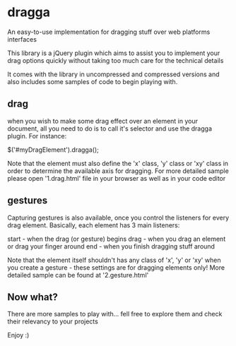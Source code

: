 dragga
======


An easy-to-use implementation for dragging stuff over web platforms interfaces

This library is a jQuery plugin which aims to assist you to implement your drag options quickly without taking too much care for the technical details

It comes with the library in uncompressed and compressed versions and also includes some samples of code to begin playing with.

drag
-----

when you wish to make some drag effect over an element in your document, all you need to do is to call it's selector and use the dragga plugin. For instance:

$('#myDragElement').dragga();

Note that the element must also define the 'x' class, 'y' class or 'xy' class in order to determine the available axis for dragging. For more detailed sample please open '1.drag.html' file in your browser as well as in your code editor


gestures
---------

Capturing gestures is also available, once you control the listeners for every drag element. Basically, each element has 3 main listeners:

start - when the drag (or gesture) begins
drag - when you drag an element or drag your finger around
end - when you finish dragging stuff around

Note that the element itself shouldn't has any class of 'x', 'y' or 'xy' when you create a gesture - these settings are for dragging elements only! More detailed sample can be found at '2.gesture.html'


Now what?
---------

There are more samples to play with... fell free to explore them and check their relevancy to your projects

Enjoy :)

